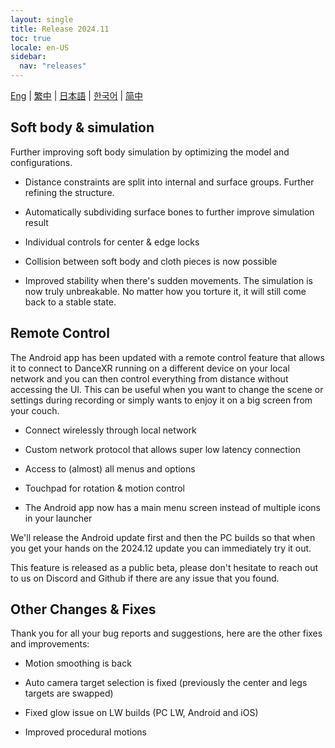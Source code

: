 ```yaml
---
layout: single
title: Release 2024.11
toc: true
locale: en-US
sidebar:
  nav: "releases"
---
```

[Eng](/dancexr/releases/2024.12) | [繁中](/tw/dancexr/releases/2024.12) | [日本語](/jp/dancexr/releases/2024.12) | [한국어](/kr/dancexr/releases/2024.12) | [简中](/zh/dancexr/releases/2024.12)


## Soft body & simulation

Further improving soft body simulation by optimizing the model and configurations.

* Distance constraints are split into internal and surface groups. Further refining the structure.

* Automatically subdividing surface bones to further improve simulation result 

* Individual controls for center & edge locks

* Collision between soft body and cloth pieces is now possible

* Improved stability when there's sudden movements. The simulation is now truly unbreakable. No matter how you torture it, it will still come back to a stable state.


## Remote Control

The Android app has been updated with a remote control feature that allows it to connect to DanceXR running on a different device on your local network and you can then control everything from distance without accessing the UI. This can be useful when you want to change the scene or settings during recording or simply wants to enjoy it on a big screen from your couch. 

* Connect wirelessly through local network

* Custom network protocol that allows super low latency connection 

* Access to (almost) all menus and options

* Touchpad for rotation & motion control

* The Android app now has a main menu screen instead of multiple icons in your launcher 

We'll release the Android update first and then the PC builds so that when you get your hands on the 2024.12 update you can immediately try it out. 

This feature is released as a public beta, please don't hesitate to reach out to us on Discord and Github if there are any issue that you found. 


## Other Changes & Fixes

Thank you for all your bug reports and suggestions, here are the other fixes and improvements: 

* Motion smoothing is back

* Auto camera target selection is fixed (previously the center and legs targets are swapped)

* Fixed glow issue on LW builds (PC LW, Android and iOS)

* Improved procedural motions